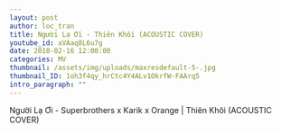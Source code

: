 ```yaml
---
layout: post
author: loc_tran
title: Người Lạ Ơi - Thiên Khôi (ACOUSTIC COVER)
youtube_id: xVAaq8L6u7g
date: 2018-02-16 12:00:00
categories: MV
thumbnail: /assets/img/uploads/maxresdefault-5-.jpg
thumbnail_ID: 1oh3f4qy_hrCtc4Y4ALv1OkrfW-FAArq5
intro_paragraph: ""
---
```

Người Lạ Ơi - Superbrothers x Karik x Orange | Thiên Khôi (ACOUSTIC COVER)
